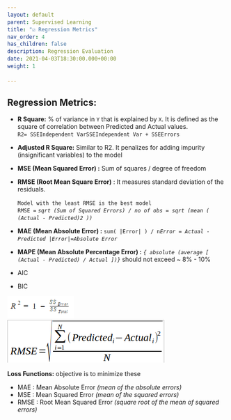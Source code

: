 ```yaml
---
layout: default
parent: Supervised Learning
title: "☑️ Regression Metrics"
nav_order: 4
has_children: false
description: Regression Evaluation
date: 2021-04-03T18:30:00.000+00:00
weight: 1

---
```

## Regression Metrics:

* **R Square:** % of variance in `Y` that is explained by `X`. It is defined as the square of correlation between Predicted and Actual values.  
  `R2= SSEIndependent VarSSEIndependent Var + SSEErrors`
* **Adjusted R Square:** Similar to R2. It penalizes for adding impurity (insignificant variables) to the model
* **MSE (Mean Squared Error) :** Sum of squares / degree of freedom
* **RMSE (Root Mean Square Error)** : It measures standard deviation of the residuals.

  `Model with the least RMSE is the best model`  
  `RMSE =`  _`sqrt (Sum of Squared Errors) / no of obs = sqrt (mean ( (Actual - Predicted)2 ))`_
* **MAE (Mean Absolute Error) :** `sum( |Error| ) / n`_`Error = Actual - Predicted |Error|=Absolute Error`_
* **MAPE (Mean Absolute Percentage Error) :** _`{ absolute (average [ (Actual - Predicted) / Actual ])}`_ should not exceed \~ 8% - 10%
* AIC
* BIC

![r2.png](https://github.com/do2blehelix/the-ml-handbook/blob/master/static/images/evaluation/r2.png?raw=true)![rmse.png](https://github.com/do2blehelix/the-ml-handbook/blob/master/static/images/evaluation/rmse.png?raw=true)

**Loss Functions:** objective is to minimize these

* MAE : Mean Absolute Error _(mean of the absolute errors)_
* MSE : Mean Squared Error _(mean of the squared errors)_
* RMSE : Root Mean Squared Error _(square root of the mean of squared errors)_